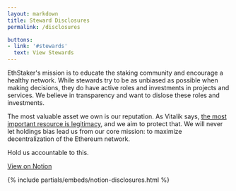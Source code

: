 ```yaml
---
layout: markdown
title: Steward Disclosures
permalink: /disclosures

buttons:
- link: '#stewards'
  text: View Stewards
---
```



EthStaker's mission is to educate the staking community and encourage a healthy network. While stewards try to be as unbiased as possible when making decisions, they do have active roles and investments in projects and services. We believe in transparency and want to dislose these roles and investments.

The most valuable asset we own is our reputation. As Vitalik says, [the most important resource is legitimacy](https://vitalik.ca/general/2021/03/23/legitimacy.html), and we aim to protect that. We will never let holdings bias lead us from our core mission: to maximize decentralization of the Ethereum network.

Hold us accountable to this.

[View on Notion](https://ethstaker.notion.site/Disclosures-6d407278e0d44fdaaab0818402bbeb13)


{% include partials/embeds/notion-disclosures.html %}
